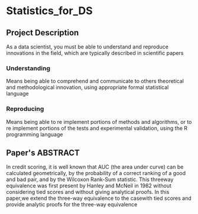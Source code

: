 # Statistics_for_DS
## Project Description 
As a data scientist, you must be able to
understand and reproduce innovations
in the field, which are typically described in scientific papers

### Understanding
Means being able to comprehend and communicate to others
theoretical and methodological innovation, using appropriate formal statistical
language

### Reproducing
Means being able to re implement portions of methods and
algorithms, or to re implement portions of the tests and experimental
validation, using the R programming language

## Paper's ABSTRACT
In credit scoring, it is well known that AUC (the area under curve) can
be calculated geometrically, by the probability of a correct ranking of a
good and bad pair, and by the Wilcoxon Rank-Sum statistic. This threeway
equivalence was first present by Hanley and McNeil in 1982 without
considering tied scores and without giving analytical proofs. In this
paper,we extend the three-way equivalence to the casewith tied scores
and provide analytic proofs for the three-way equivalence








